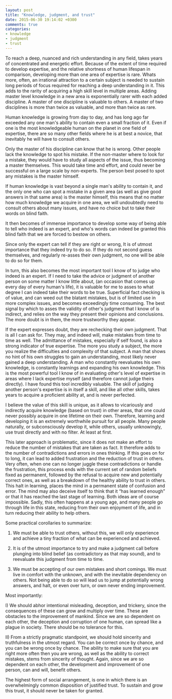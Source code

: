 ```yaml
---
layout: post
title: "Knowledge, judgment, and trust"
date: 2015-06-30 19:14:02 +0300
comments: true
categories:
- knowledge
- judgment
- trust 
---
```

<!--more-->
To reach a deep, nuanced and rich understanding in any field, takes years of concentrated and energetic effort. Because of the extent of time required to develop expertise, and the relative shortness of human lifespan in comparison, developing more than one area of expertise is rare. Whats more, often, an irrational attraction to a certain subject is needed to sustain long periods of focus required for reaching a deep understanding in it. This adds to the rarity of acquiring a high skill level in multiple areas. Adding master level knowledge in a new area is exponentially rarer with each added discipline. A master of one discipline is valuable to others. A master of two disciplines is more than twice as valuable, and more than twice as rare.  

Human knowledge is growing from day to day, and has long ago far exceeded any one man's ability to contain even a small fraction of it. Even if one is the most knowledgeable human on the planet in one field of expertise, there are so many other fields where he is at best a novice, that inevitably he will have to consult others. 

Only the master of his discipline can know that he is wrong. Other people lack the knowledge to spot his mistake. If the non-master where to look for a mistake, they would have to study all aspects of the issue, thus becoming a master themselves. This would take time and effort, and could never be successful on a large scale by non-experts. The person best posed to spot any mistakes is the master himself. 

If human knowledge is vast beyond a single man's ability to contain it, and the only one who can spot a mistake in a given area (as well as give good answers in that same area) is the master himself, this means that no matter how much knowledge we acquire in one area, we will undoubtedly need to consult others about many issues, and have no choice but to take their words on blind faith. 

It then becomes of immense importance to develop some way of being able to tell who indeed is an expert, and who's words can indeed be granted this blind faith that we are forced to bestow on others. 

Since only the expert can tell if they are right or wrong, It is of utmost importance that they indeed try to do so. If they do not second guess themselves, and regularly re-asses their own judgment, no one will be able to do so for them. 

In turn, this also becomes the most important tool I know of to judge who indeed is an expert. If I need to take the advice or judgment of another person on some matter I know little about, (an occasion that comes up every day of every human's life), it is valuable for me to asses to what degree I can indeed take their words to be true. Superficial fact checking is of value, and can weed out the blatant mistakes, but is of limited use in more complex issues, and becomes exceedingly time consuming. The best signal by which to asses the validity of other's judgment that I know of is indirect, and relies on the way they present their opinions and conclusions. The more doubt is in them, the more trustworthy they appear. 

If the expert expresses doubt, they are rechecking their own judgment. That is all I can ask for. They may, and indeed will, make mistakes from time to time as well. The admittance of mistakes, especially if self found, is also a strong indicator of true expertise. The more you study a subject, the more you realize the difficulties and complexity of that subject. A man that shows no hint of his own struggles to gain an understanding, most likely never gained a deep understanding. A man who constantly reevaluates his own knowledge, is constantly learnings and expanding his own knowledge. 
This is the most powerful tool I know of in evaluating other's level of expertise in areas where I lack expertise myself (and therefore cannot judge theirs directly). I have found this tool incredibly valuable. The skill of judging another person's expertise is in itself a skill, and like all other skills, takes years to acquire a proficient ability at, and is never perfected. 

I believe the value of this skill is unique, as it allows to vicariously and indirectly acquire knowledge (based on trust) in other areas, that one could never possibly acquire in one lifetime on their own. Therefore, learning and developing it is an extremely worthwhile pursuit for all people. Many people naturally, or subconsciously develop it, while others, usually unknowingly, use trust directly and with no filter. At least at first. 

This later approach is problematic, since it does not make an effort to reduce the number of mistakes that are taken as fact. It therefore adds to the number of contradictions and errors in ones thinking. If this goes on for to long, it can lead to added frustration and the reduction of trust in others. Very often, when one can no longer juggle these contradictions or handle the frustration, this process ends with the current set of random beliefs fixed as permanent, followed by the refusal to acquire new and potentially correct ones, as well as a breakdown of the healthy ability to trust in others. This halt in learning, places the mind in a permanent state of confusion and error. The mind may also deceive itself to think that it “has learned enough” or that it has reached the last stage of learning. Both ideas are of course impossible. Sadly, this often happens at a young age, and many people go through life in this state, reducing from their own enjoyment of life, and in turn reducing their ability to help others. 

Some practical corollaries to summarize:

1) We must be able to trust others, without this, we will only experience and achieve a tiny fraction of what can be experienced and achieved.

2) It is of the utmost importance to try and make a judgment call before plunging into blind belief (as contradictory as that may sound), and to reevaluate this judgment from time to time. 

3) We must be accepting of our own mistakes and short comings. We must live in comfort with the unknown, and with the inevitable dependency on others. Not being able to do so will lead us to jump at potentially wrong answers, and halt, or even over turn, or own never ending improvement.


Most importantly:

I) We should abhor intentional misleading, deception, and trickery, since the consequences of these can grow and multiply over time. These are obstacles to the improvement of mankind. Since we are so dependent on each other, the deception and corruption of one human, can spread like a plague in society. There should be no tolerance for this. 

II) From a strictly pragmatic standpoint, we should hold sincerity and truthfulness in the utmost regard. You can be correct once by chance, and you can be wrong once by chance. The ability to make sure that you are right more often then you are wrong, as well as the ability to correct mistakes, stems from sincerity of thought. Again, since we are so dependent on each other, the development and improvement of one person, can and will, benefit others.

The highest form of social arrangement, is one in which there is an overwhelmingly common disposition of justified trust. To sustain and grow this trust, it should never be taken for granted. 

